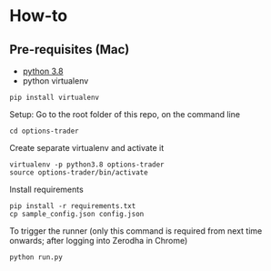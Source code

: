 # How-to

## Pre-requisites (Mac)
- [python 3.8](https://www.laptopmag.com/how-to/install-python-on-macos)
- python virtualenv
```
pip install virtualenv
```

Setup:
Go to the root folder of this repo, on the command line
```
cd options-trader
```

Create separate virtualenv and activate it
```
virtualenv -p python3.8 options-trader
source options-trader/bin/activate
```

Install requirements
```
pip install -r requirements.txt
cp sample_config.json config.json
```

To trigger the runner (only this command is required from next time onwards; after logging into Zerodha in Chrome)
```
python run.py
```
